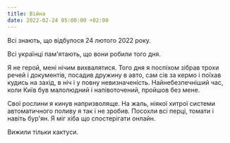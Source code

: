 ```yaml
---
title: Війна
date: 2022-02-24 05:00:00 +02:00
---
```


Всі знають, що відбулося 24 лютого 2022 року.

Всі українці пам'ятають, що вони робили того дня.

Я не герой, мені нічим вихвалятися. Того дня я поспіхом зібрав трохи речей і документів, посадив дружину в авто, сам сів за кермо і поїхав кудись на захід, в ніч і у повну невизначеність. Найнебезпечніший час, коли Київ був малолюдний і напівоточений, пройшов без мене.

Свої рослини я кинув напризволяще. На жаль, ніякої хитрої системи автоматичного поливу я так і не зробив. Посохли всі перці, томати і навіть бур'ян. Я міг хіба що спостерігати онлайн.

Вижили тільки кактуси.
